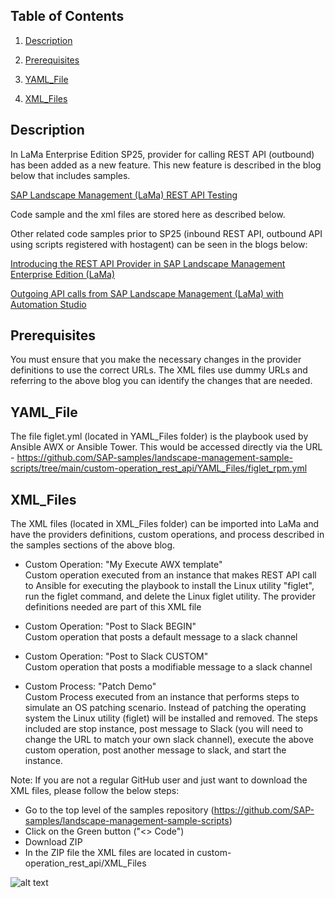 ## Table of Contents
1. [Description](#Description)

2. [Prerequisites](#Prerequisites)

3. [YAML_File](#YAML_File)

3. [XML_Files](#XML_Files)




## Description
In LaMa Enterprise Edition SP25, provider for calling REST API (outbound) has been added as a new feature. This new feature is described in the blog below that includes samples.

[SAP Landscape Management (LaMa) REST API Testing](https://blogs.sap.com/2022/11/30/introducing-the-rest-api-provider-in-sap-landscape-enterprise-edition-lama/)

Code sample and the xml files are stored here as described below.

Other related code samples prior to SP25 (inbound REST API, outbound API using scripts registered with hostagent) can be seen in the blogs below:

[Introducing the REST API Provider in SAP Landscape Management Enterprise Edition (LaMa)](https://blogs.sap.com/2018/11/22/sap-landscape-management-lama-rest-api-testing/)

[Outgoing API calls from SAP Landscape Management (LaMa) with Automation Studio](https://blogs.sap.com/2020/06/08/outgoing-api-calls-from-sap-landscape-management-lama-with-automation-studio/)

## Prerequisites
You must ensure that you make the necessary changes in the provider definitions to use the correct URLs. The XML files use dummy URLs and referring to the above blog you can identify the changes that are needed.

## YAML_File
The file figlet.yml (located in YAML_Files folder) is the playbook used by Ansible AWX or Ansible Tower. This would be accessed directly via the URL -  https://github.com/SAP-samples/landscape-management-sample-scripts/tree/main/custom-operation_rest_api/YAML_Files/figlet_rpm.yml

## XML_Files
The XML files (located in XML_Files folder) can be imported into LaMa and have the providers definitions, custom operations, and process described in the samples sections of the above blog.

- Custom Operation: "My Execute AWX template"<br>
Custom operation executed from an instance that makes REST API call to Ansible for executing the playbook to install the Linux utility "figlet", run the figlet command, and delete the Linux figlet utility. The provider definitions needed are part of this XML file

- Custom Operation: "Post to Slack BEGIN"<br>
Custom operation that posts a default message to a slack channel

- Custom Operation: "Post to Slack CUSTOM"<br>
Custom operation that posts a modifiable message to a slack channel

- Custom Process: "Patch Demo"<br>
Custom Process executed from an instance that performs steps to simulate an OS patching scenario. Instead of patching the operating system the Linux utility (figlet) will be installed and removed. The steps included are stop instance, post message to Slack (you will need to change the URL to match your own slack channel), execute the above custom operation, post another message to slack, and start the instance.

Note: If you are not a regular GitHub user and just want to download the XML files, please follow the below steps:

- Go to the top level of the samples repository (https://github.com/SAP-samples/landscape-management-sample-scripts)
- Click on the Green button ("<> Code")
- Download ZIP
- In the ZIP file the XML files are located in custom-operation_rest_api/XML_Files

![alt text](https://blogs.sap.com/wp-content/uploads/2022/11/custom1.png)